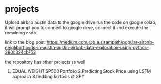 # projects
Upload airbnb austin data to the google drive 
run the code on google colab, it will prompt you to connect to google drive, connect it and execute the remaining code.


link to the blog post: https://medium.com/@b.a.s.sampath/popular-airbnb-neighborhoods-in-austin-austin-airbnb-data-exploration-using-python-380b324cb752


the repository has other projects as well
1. EQUAL WEIGHT SP500 Portfolio
2.Predicting Stock Price using LSTM approach
3.findding kurtosis of SPY
